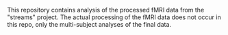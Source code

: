 This repository contains analysis of the processed fMRI data from the "streams" project. The actual processing of the fMRI data does not occur in this repo, only the multi-subject analyses of the final data.
